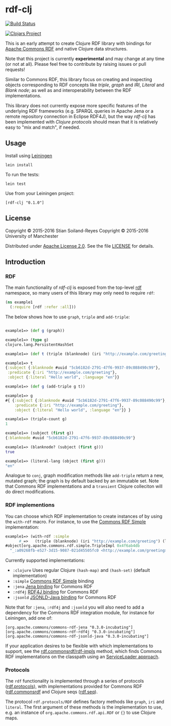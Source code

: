 # rdf-clj

[![Build Status](https://travis-ci.org/stain/commons-rdf-clj.svg?branch=master)](https://travis-ci.org/stain/commons-rdf-clj)

[![Clojars Project](https://img.shields.io/clojars/v/rdf-clj.svg)](https://clojars.org/rdf-clj)


This is an early attempt to create Clojure RDF library
with bindings for
[Apache Commons RDF](http://commonsrdf.incubator.apache.org/)
and native Clojure data structures.

Note that this project is currently **experimental** and may change
at any time (or not at all). Please feel free to contribute by
raising issues or pull requests!

Similar to Commons RDF, this library focus on creating
and inspecting objects corresponding to RDF
concepts like _triple_, _graph_ and _IRI_, _Literal_ and _Blank node_;
as well as and interoperability between the RDF implementations.

This library does not currently expose more specific
features of the underlying RDF frameworks (e.g. SPARQL queries in
Apache Jena or a remote repository connection in Eclipse RDF4J),
but the way _rdf-clj_ has been implemented with _Clojure protocols_
should mean that it is relatively easy to "mix and match", if needed.

## Usage

Install using [Leiningen](http://leiningen.org/)

    lein install

To run the tests:

    lein test

Use from your Leiningen project:

    [rdf-clj "0.1.0"]


## License

Copyright © 2015-2016 Stian Soiland-Reyes
Copyright © 2015-2016 University of Manchester

Distributed under [Apache License 2.0](http://www.apache.org/licenses/LICENSE-2.0). See the file
[LICENSE](LICENSE) for details.

## Introduction

### RDF

The main functionality of _rdf-clj_
is exposed from the top-level [rdf](src/rdf.clj) namespace, so many
users of this library may only need to require `rdf`:

```clojure
(ns example1
  (:require [rdf :refer :all]))
```

The below shows how to use `graph`, `triple` and `add-triple`:

```clojure

example1=> (def g (graph))

example1=> (type g)
clojure.lang.PersistentHashSet

example1=> (def t (triple (blanknode) (iri "http://example.com/greeting") (literal "Hello world", "en")))

example1=> t
{:subject {:blanknode #uuid "5cb6182d-2791-47f6-9937-89c088490c99"},
 :predicate {:iri "http://example.com/greeting"},
 :object {:literal "Hello world", :language "en"}}

example1=> (def g (add-triple g t))

example1=> g
#{ {:subject {:blanknode #uuid "5cb6182d-2791-47f6-9937-89c088490c99"},
    :predicate {:iri "http://example.com/greeting"},
    :object {:literal "Hello world", :language "en"}} }

example1=> (triple-count g)
1

example1=> (subject (first g))
{:blanknode #uuid "5cb6182d-2791-47f6-9937-89c088490c99"}

example1=> (blanknode? (subject (first g)))
true

example1=> (literal-lang (object (first g)))
"en"
```

Analogue to `conj`, graph modification methods like
`add-triple` return a new, mutated graph; the graph
is by default backed by an immutable set. Note that Commons RDF
implementations and a `transient` Clojure colleciton
will do direct modifications.

### RDF implementions

You can choose which RDF implementation to create instances of
by using the `with-rdf` macro. For instance, to use the
[Commons RDF Simple](https://commons.apache.org/proper/commons-rdf/implementations.html#Commons_RDF_Simple)
implementation:

```clojure
example1=> (with-rdf :simple
      #_=>   (triple (blanknode) (iri "http://example.com/greeting") (literal "Hello")))
#object[org.apache.commons.rdf.simple.TripleImpl 0x4f6ab4db
  "_:a09268fb-e527-3d15-9087-021d45505fc0 <http://example.com/greeting> \"Hello\" ."]
```

Currently supported implementations:

* `:clojure` Uses regular Clojure `(hash-map)` and `(hash-set)` (default implementation)
* `:simple` [Commons RDF Simple](https://commons.apache.org/proper/commons-rdf/implementations.html#Commons_RDF_Simple) binding
* `:jena` [Jena binding](https://commons.apache.org/proper/commons-rdf/implementations.html#Apache_Jena) for Commons RDF
* `:rdf4j` [RDF4J binding](https://commons.apache.org/proper/commons-rdf/implementations.html#Eclipse_RDF4J) for Commons RDF
* `:jsonld` [JSONLD-Java binding](https://commons.apache.org/proper/commons-rdf/implementations.html#JSONLD-Java) for Commons RDF

Note that for `:jena`, `:rdf4j` and `:jsonld` you will also need to add a
dependency for the Commons RDF integration module, for instance
for Leiningen, add one of:

```
[org.apache.commons/commons-rdf-jena "0.3.0-incubating"]
[org.apache.commons/commons-rdf-rdf4j "0.3.0-incubating"]
[org.apache.commons/commons-rdf-jsonld-java "0.3.0-incubating"]
```

If your application desires to be flexible with which implementations
to support, see the [rdf.commonsrdf/rdf-impls](src/rdf/commonsrdf.clj) method,
which finds Commons RDF implementations on the classpath using an
[ServiceLoader approach](https://commons.apache.org/proper/commons-rdf/userguide.html#Finding_an_RDF_implementation).




### Protocols

The `rdf` functionality is implemented through a series of
protocols
([rdf.protocols](src/rdf/protocols.clj)),
with implementations provided
for Commons RDF ([rdf.commonsrdf](src/rdf/commonsrdf.clj) and
Clojure seqs ([rdf.seq](src/rdf/seq.clj)).

The protocol `rdf.protocols/RDF` defines
factory methods like `graph`, `iri` and `literal`. The first
argument of these methods is the implementation to use, e.g.
an instance of `org.apache.commons.rdf.api.RDF` or `{}` to use
Clojure maps.
